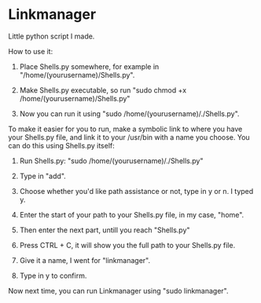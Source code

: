 # Linkmanager
Little python script I made.

How to use it: 

1. Place Shells.py somewhere, for example in "/home/(yourusername)/Shells.py".

2. Make Shells.py executable, so run "sudo chmod +x /home/(yourusername)/Shells.py"

3. Now you can run it using "sudo /home/(yourusername)/./Shells.py".

To make it easier for you to run, make a symbolic link to where you have your Shells.py file, and link it to your /usr/bin with a name you choose. You can do this using Shells.py itself:

1. Run Shells.py: "sudo /home/(yourusername)/./Shells.py"

2. Type in "add".

3. Choose whether you'd like path assistance or not, type in y or n. I typed y.

4. Enter the start of your path to your Shells.py file, in my case, "home".

5. Then enter the next part, untill you reach "Shells.py"

6. Press CTRL + C, it will show you the full path to your Shells.py file. 

7. Give it a name, I went for "linkmanager".

8. Type in y to confirm. 

Now next time, you can run Linkmanager using "sudo linkmanager".

